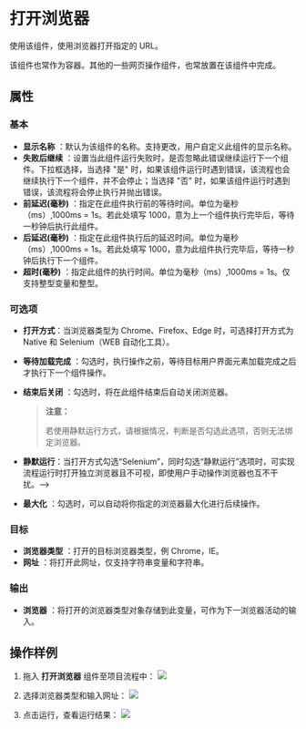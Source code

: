 # 打开浏览器

使用该组件，使用浏览器打开指定的 URL。

该组件也常作为容器。其他的一些网页操作组件，也常放置在该组件中完成。

## 属性

### 基本

- **显示名称** ：默认为该组件的名称。支持更改，用户自定义此组件的显示名称。
- **失败后继续** ：设置当此组件运行失败时，是否忽略此错误继续运行下一个组件。下拉框选择，当选择 "是" 时，如果该组件运行时遇到错误，该流程也会继续执行下一个组件，并不会停止；当选择 "否" 时，如果该组件运行时遇到错误，该流程将会停止执行并抛出错误。
- **前延迟(毫秒)** ：指定在此组件执行前的等待时间。单位为毫秒（ms）,1000ms = 1s。若此处填写 1000，意为上一个组件执行完毕后，等待一秒钟后执行此组件。
- **后延迟(毫秒)** ：指定在此组件执行后的延迟时间。单位为毫秒（ms）,1000ms = 1s。若此处填写 1000，意为此组件执行完毕后，等待一秒钟后执行下一个组件。
- **超时(毫秒)** ：指定此组件的执行时间。单位为毫秒（ms）,1000ms = 1s。仅支持整型变量和整型。

### 可选项

- **打开方式**：当浏览器类型为 Chrome、Firefox、Edge 时，可选择打开方式为 Native 和 Selenium（WEB 自动化工具）。
- **等待加载完成** ：勾选时，执行操作之前，等待目标用户界面元素加载完成之后才执行下一个组件操作。
- **结束后关闭** ：勾选时，将在此组件结束后自动关闭浏览器。
  
  > **注意：**
  >
  >若使用静默运行方式，请根据情况，判断是否勾选此选项，否则无法绑定浏览器。

- **静默运行**：当打开方式勾选“Selenium”，同时勾选“静默运行”选项时，可实现流程运行时打开独立浏览器且不可视，即使用户手动操作浏览器也互不干扰。-->
- **最大化** ：勾选时，可以自动将你指定的浏览器最大化进行后续操作。

### 目标

- **浏览器类型** ：打开的目标浏览器类型，例 Chrome，IE。
- **网址** ：将打开此网址，仅支持字符串变量和字符串。

### 输出

- **浏览器** ：将打开的浏览器类型对象存储到此变量，可作为下一浏览器活动的输入。

## 操作样例

1. 拖入 **打开浏览器** 组件至项目流程中：
![](https://docimages.blob.core.chinacloudapi.cn/images/Activities/OpenBrowser20201221-01.png)

2. 选择浏览器类型和输入网址：
![](https://docimages.blob.core.chinacloudapi.cn/images/Activities/OpenBrowser20201221-02.png)

3. 点击运行，查看运行结果：
![](https://docimages.blob.core.chinacloudapi.cn/images/Activities/OpenBrowser20201221-03.png)
